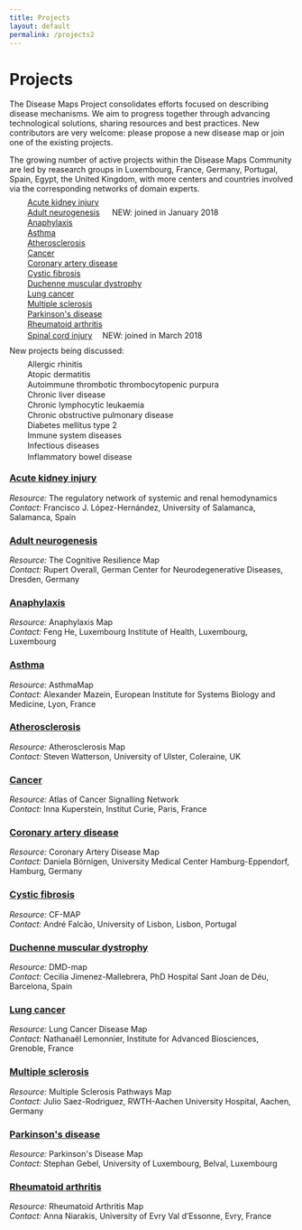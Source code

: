 ```yaml
---
title: Projects
layout: default
permalink: /projects2
---
```


# Projects
        
The Disease Maps Project consolidates efforts focused on describing disease mechanisms. We aim to progress together through advancing technological solutions, sharing resources and best practices. New contributors are very welcome: please propose a new disease map or join one of the existing projects.  

The growing number of active projects within the Disease Maps Community are led by reasearch groups in Luxembourg, France, Germany, Portugal, Spain, Egypt, the United Kingdom, with more centers and countries involved via the corresponding networks of domain experts.  

<p style="line-height:4px;">&emsp; &emsp;<a href="/acutekidneyinjury">Acute kidney injury</a></p>
<p style="line-height:4px;">&emsp; &emsp;<a href="/neurogenesis">Adult neurogenesis</a> &emsp; NEW: joined in January 2018</p>
<p style="line-height:4px;">&emsp; &emsp;<a href="/anaphylaxis">Anaphylaxis</a></p>
<p style="line-height:4px;">&emsp; &emsp;<a href="/asthma">Asthma</a></p>
<p style="line-height:4px;">&emsp; &emsp;<a href="/atherosclerosis">Atherosclerosis</a></p>
<p style="line-height:4px;">&emsp; &emsp;<a href="/cancer">Cancer</a></p>
<p style="line-height:4px;">&emsp; &emsp;<a href="/coronaryarterydisease">Coronary artery disease</a></p>
<p style="line-height:4px;">&emsp; &emsp;<a href="/cysticfibrosis">Cystic fibrosis</a></p>
<p style="line-height:4px;">&emsp; &emsp;<a href="/duchenne">Duchenne muscular dystrophy</a></p>
<p style="line-height:4px;">&emsp; &emsp;<a href="/lungcancer">Lung cancer</a></p>
<p style="line-height:4px;">&emsp; &emsp;<a href="/multiplesclerosis">Multiple sclerosis</a></p>
<p style="line-height:4px;">&emsp; &emsp;<a href="/parkinsons">Parkinson's disease</a></p>
<p style="line-height:4px;">&emsp; &emsp;<a href="/rheumatoidarthritis">Rheumatoid arthritis</a></p>
<p style="line-height:8px;">&emsp; &emsp;<a href="/spinalcordinjury">Spinal cord injury</a>&emsp; NEW: joined in March 2018</p>
        
<p>New projects being discussed:</p>
        
<p style="line-height:4px;">&emsp; &emsp;Allergic rhinitis</p>
<p style="line-height:4px;">&emsp; &emsp;Atopic dermatitis</p>
<p style="line-height:4px;">&emsp; &emsp;Autoimmune thrombotic thrombocytopenic purpura</p>
<p style="line-height:4px;">&emsp; &emsp;Chronic liver disease</p>
<p style="line-height:4px;">&emsp; &emsp;Chronic lymphocytic leukaemia</p>
<p style="line-height:4px;">&emsp; &emsp;Chronic obstructive pulmonary disease</p>
<p style="line-height:4px;">&emsp; &emsp;Diabetes mellitus type 2</p>
<p style="line-height:4px;">&emsp; &emsp;Immune system diseases</p>
<p style="line-height:4px;">&emsp; &emsp;Infectious diseases</p>
<p style="line-height:8px;">&emsp; &emsp;Inflammatory bowel disease</p>
        
<h3 id="Acute kidney injury"><a href="acutekidneyinjury">Acute kidney injury</a></h3>
<i>Resource:</i> The regulatory network of systemic and renal hemodynamics<br />
<i>Contact:</i> Francisco J. López-Hernández, University of Salamanca, Salamanca, Spain<br />
        
<h3 id="Adult neurogenesis"><a href="neurogenesis">Adult neurogenesis</a></h3>
<i>Resource:</i> The Cognitive Resilience Map<br />
<i>Contact:</i> Rupert Overall, German Center for Neurodegenerative Diseases, Dresden, Germany<br />
        
<h3 id="Anaphylaxis"><a href="anaphylaxis">Anaphylaxis</a></h3>
<i>Resource:</i> Anaphylaxis Map<br />
<i>Contact:</i> Feng He, Luxembourg Institute of Health, Luxembourg, Luxembourg<br />

### [Asthma](/asthma)
*Resource:* AsthmaMap  
*Contact:* Alexander Mazein, European Institute for Systems Biology and Medicine, Lyon, France  
        
<h3 id="Atherosclerosis"><a href="atherosclerosis">Atherosclerosis</a></h3>
<i>Resource:</i> Atherosclerosis Map<br />
<i>Contact:</i> Steven Watterson, University of Ulster, Coleraine, UK<br />
        
<h3 id="Cancer"><a href="cancer">Cancer</a></h3>
<i>Resource:</i> Atlas of Cancer Signalling Network<br />
<i>Contact:</i> Inna Kuperstein, Institut Curie, Paris, France<br />
        
<h3 id="Coronary artery disease"><a href="coronaryarterydisease">Coronary artery disease</a></h3>
<i>Resource:</i> Coronary Artery Disease Map<br />
<i>Contact:</i> Daniela Börnigen, University Medical Center Hamburg-Eppendorf, Hamburg, Germany<br />
        
<h3 id="Cystic fibrosis"><a href="cysticfibrosis">Cystic fibrosis</a></h3>
<i>Resource:</i> CF-MAP<br />
<i>Contact:</i> André Falcão, University of Lisbon, Lisbon, Portugal<br />
        
<h3 id="Duchenne muscular dystrophy"><a href="duchenne">Duchenne muscular dystrophy</a></h3>
<i>Resource:</i> DMD-map<br />
<i>Contact:</i> Cecilia Jimenez-Mallebrera, PhD Hospital Sant Joan de Déu, Barcelona, Spain<br />
        
<h3 id="Lung cancer"><a href="lungcancer">Lung cancer</a></h3>
<i>Resource:</i> Lung Cancer Disease Map<br />
<i>Contact:</i> Nathanaël Lemonnier, Institute for Advanced Biosciences, Grenoble, France<br />
        
<h3 id="Multiple sclerosis"><a href="multiplesclerosis">Multiple sclerosis</a></h3>
<i>Resource:</i> Multiple Sclerosis Pathways Map<br />
<i>Contact:</i> Julio Saez-Rodriguez, RWTH-Aachen University Hospital, Aachen, Germany<br />
        
<h3 id="Parkison's disease"><a href="parkinsons">Parkinson's disease</a></h3>
<i>Resource:</i> Parkinson's Disease Map<br />
<i>Contact:</i> Stephan Gebel, University of Luxembourg, Belval, Luxembourg<br />
        
<h3 id="Rheumatoid arthritis"><a href="rheumatoidarthritis">Rheumatoid arthritis</a></h3>
<i>Resource:</i> Rheumatoid Arthritis Map<br />
<i>Contact:</i> Anna Niarakis, University of Evry Val d’Essonne, Evry, France<br />
